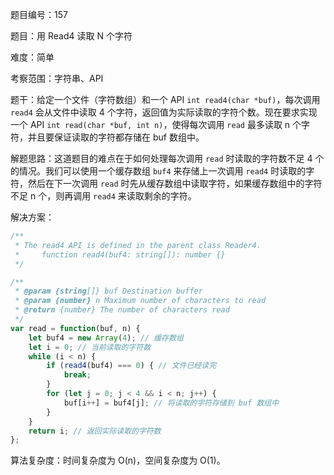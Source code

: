 题目编号：157

题目：用 Read4 读取 N 个字符

难度：简单

考察范围：字符串、API

题干：给定一个文件（字符数组）和一个 API `int read4(char *buf)`，每次调用 `read4` 会从文件中读取 4 个字符，返回值为实际读取的字符个数。现在要求实现一个 API `int read(char *buf, int n)`，使得每次调用 `read` 最多读取 n 个字符，并且要保证读取的字符都存储在 buf 数组中。

解题思路：这道题目的难点在于如何处理每次调用 `read` 时读取的字符数不足 4 个的情况。我们可以使用一个缓存数组 `buf4` 来存储上一次调用 `read4` 时读取的字符，然后在下一次调用 `read` 时先从缓存数组中读取字符，如果缓存数组中的字符不足 n 个，则再调用 `read4` 来读取剩余的字符。

解决方案：

```javascript
/**
 * The read4 API is defined in the parent class Reader4.
 *     function read4(buf4: string[]): number {}
 */

/**
 * @param {string[]} buf Destination buffer
 * @param {number} n Maximum number of characters to read
 * @return {number} The number of characters read
 */
var read = function(buf, n) {
    let buf4 = new Array(4); // 缓存数组
    let i = 0; // 当前读取的字符数
    while (i < n) {
        if (read4(buf4) === 0) { // 文件已经读完
            break;
        }
        for (let j = 0; j < 4 && i < n; j++) {
            buf[i++] = buf4[j]; // 将读取的字符存储到 buf 数组中
        }
    }
    return i; // 返回实际读取的字符数
};
```

算法复杂度：时间复杂度为 O(n)，空间复杂度为 O(1)。